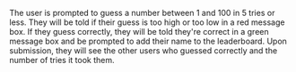 The user is prompted to guess a number between 1 and 100 in 5 tries or less. They will be told if their guess is too high or too low in a red message box. If they guess correctly, they will be told they're correct in a green message box and be prompted to add their name to the leaderboard. Upon submission, they will see the other users who guessed correctly and the number of tries it took them. 
